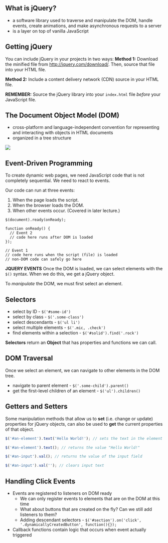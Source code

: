 ## What is jQuery?

* a software library used to traverse and manipulate the DOM, handle events,
create animations, and make asynchronous requests to a server
* is a layer on top of vanilla JavaScript

## Getting jQuery

You can include jQuery in your projects in two ways:
**Method 1:** Download the minified file from http://jquery.com/download/. Then, source that file into your HTML file.

**Method 2:** Include a content delivery network (CDN) source in your HTML file.

**REMEMBER:** Source the jQuery library into your `index.html` file _before_ your JavaScript file.

## The Document Object Model (DOM)

* cross-platform and language-independent convention for representing and interacting with objects in HTML documents
* organized in a tree structure

![](https://upload.wikimedia.org/wikipedia/commons/thumb/5/5a/DOM-model.svg/220px-DOM-model.svg.png)

## Event-Driven Programming

To create dynamic web pages, we need JavaScript code that is not completely sequential. We need to react to events.

Our code can run at three events:

1. When the page loads the script.
2. When the browser loads the DOM.
3. When other events occur. (Covered in later lecture.)

```JS
$(document).ready(onReady);

function onReady() {
  // Event 2
  // code here runs after DOM is loaded
});

// Event 1
// code here runs when the script (file) is loaded
// non-DOM code can safely go here
```


**JQUERY EVENTS**
Once the DOM is loaded, we can select elements with the `$()` syntax. When we do this, we get a jQuery object.

To _manipulate_ the DOM, we must first select an element.

## Selectors

* select by ID - `$('#some-id')`
* select by class - `$('.some-class')`
* select descendants - `$('ul li')`
* select multiple elements - `$('.mic, .check')`
* find elements within a selection - `$('#solid').find('.rock')`

**Selectors** return an **Object** that has properties and functions we can call.

## DOM Traversal

Once we select an element, we can navigate to other elements in the DOM tree.

* navigate to parent element - `$('.some-child').parent()`
* get the first-level children of an element - `$('ul').children()`

## Getters and Setters

Some manipulation methods that allow us to **set** (i.e. change or update) properties for jQuery objects, can also be used to **get** the current properties of that object.

```JavaScript
$('#an-element').text('Hello World!'); // sets the text in the element to Hello World!

$('#an-element').text(); // returns the value "Hello World!"

$('#an-input').val(); // returns the value of the input field

$('#an-input').val(''); // clears input text
```


## Handling Click Events

- Events are registered to listeners on DOM ready
  - We can only register events to elements that are on the DOM at this time
  - What about buttons that are created on the fly? Can we still add listeners to them?
  - Adding descendant selectors - `$('#section').on('click', '.dynamicallyCreatedButton', function(){});`
- Callback functions contain logic that occurs when event actually triggered